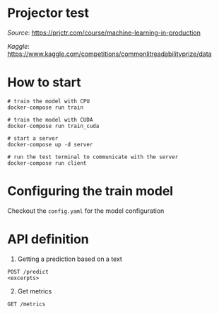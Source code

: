 # Projector test
_Source_: https://prjctr.com/course/machine-learning-in-production

_Kaggle_: https://www.kaggle.com/competitions/commonlitreadabilityprize/data

# How to start
```
# train the model with CPU
docker-compose run train

# train the model with CUDA
docker-compose run train_cuda

# start a server
docker-compose up -d server

# run the test terminal to communicate with the server
docker-compose run client
```

# Configuring the train model
Checkout the `config.yaml` for the model configuration

# API definition

1. Getting a prediction based on a text
```
POST /predict
<excerpts>
```

2. Get metrics
```
GET /metrics
```
